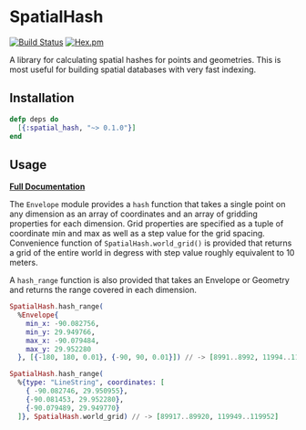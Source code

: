 # SpatialHash

[![Build Status](https://travis-ci.org/pkinney/spatial_hash_ex.svg?branch=master)](https://travis-ci.org/pkinney/spatial_hash_ex)
[![Hex.pm](https://img.shields.io/hexpm/v/spatial_hash.svg)](https://hex.pm/packages/spatial_hash)

A library for calculating spatial hashes for points and geometries.
This is most useful for building spatial databases with very fast indexing.

## Installation

```elixir
defp deps do
  [{:spatial_hash, "~> 0.1.0"}]
end
```

## Usage

**[Full Documentation](https://hexdocs.pm/spatial_hash/SpatialHash.html)**

The `Envelope` module provides a `hash` function that takes a single point on any dimension
as an array of coordinates and an array of gridding properties for each dimension.  Grid
properties are specified as a tuple of coordinate min and max as well as a step value for
the grid spacing.  Convenience function of `SpatialHash.world_grid()` is provided that
returns a grid of the entire world in degress with step value roughly equivalent to 10 meters.

A `hash_range` function is also provided that takes an Envelope or Geometry and returns
the range covered in each dimension.

```elixir
SpatialHash.hash_range(
  %Envelope{
    min_x: -90.082756,
    min_y: 29.949766,
    max_x: -90.079484,
    max_y: 29.952280
  }, [{-180, 180, 0.01}, {-90, 90, 0.01}]) // -> [8991..8992, 11994..11995]

SpatialHash.hash_range(
  %{type: "LineString", coordinates: [
    { -90.082746, 29.950955},
    {-90.081453, 29.952280},
    {-90.079489, 29.949770}
  ]}, SpatialHash.world_grid) // -> [89917..89920, 119949..119952]
```